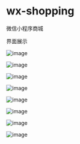 # wx-shopping
微信小程序商城

界面展示

![image](https://user-images.githubusercontent.com/59596299/110579673-3d6a6500-81a2-11eb-9283-e568bbac4ebc.png)

![image](https://user-images.githubusercontent.com/59596299/110579764-63900500-81a2-11eb-81a5-7f5279713e27.png)

![image](https://user-images.githubusercontent.com/59596299/110579819-773b6b80-81a2-11eb-8584-92d5bd5faeb4.png)

![image](https://user-images.githubusercontent.com/59596299/110579848-81f60080-81a2-11eb-9f2d-742f4a5e634d.png)

![image](https://user-images.githubusercontent.com/59596299/110579893-92a67680-81a2-11eb-821d-c26a12be33c6.png)

![image](https://user-images.githubusercontent.com/59596299/110579911-9afeb180-81a2-11eb-8230-358cd09c1078.png)

![image](https://user-images.githubusercontent.com/59596299/110579932-a4881980-81a2-11eb-81fc-31634dfb3703.png)

![image](https://user-images.githubusercontent.com/59596299/110579950-ae118180-81a2-11eb-98d2-c3350b2ab0bf.png)










